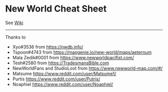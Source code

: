 # New World Cheat Sheet

See [Wiki](https://github.com/SweetSweetGwendoline/NewWorld/wiki)

***

Thanks to

- Xyo#3536 from https://nwdb.info/
- Tspoon#4743 from https://mapgenie.io/new-world/maps/aeternum
- Mala Zedik#0001 from https://www.newworldpacifist.com/
- Tesh#2580 from https://TradesmansBible.com
- NewWorldFans and StudioLoot from https://www.newworld-map.com/#/
- Matsume https://www.reddit.com/user/Matsume1/
- Purtis https://www.reddit.com/user/Putris/
- Noaphiel https://www.reddit.com/user/Noaphiel/
